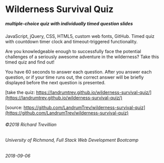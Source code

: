 # Wilderness Survival Quiz
##### multiple-choice quiz with individually timed question slides

JavaScript, jQuery, CSS, HTML5, custom web fonts, GitHub. Timed quiz with countdown timer clock and timeout-triggered functionality.

Are you knowledgeable enough to successfully face the potential challenges of a seriously awesome adventure in the wilderness? Take this timed quiz and find out!

You have 60 seconds to answer each question. After you answer each question, or if your time runs out, the correct answer will be briefly displayed before the next question is presented.


[take the quiz: https://landrumtrev.github.io/wilderness-survival-quiz/](https://landrumtrev.github.io/wilderness-survival-quiz/)

[source: https://github.com/LandrumTrev/wilderness-survival-quiz](https://github.com/LandrumTrev/wilderness-survival-quiz)


###### ©2018 Richard Trevillian
###### University of Richmond, Full Stack Web Development Bootcamp
###### 2018-09-06